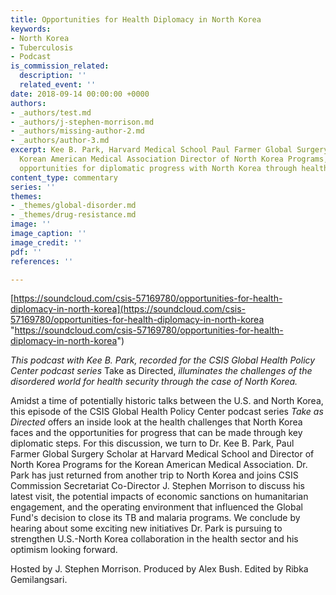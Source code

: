 ```yaml
---
title: Opportunities for Health Diplomacy in North Korea
keywords:
- North Korea
- Tuberculosis
- Podcast
is_commission_related:
  description: ''
  related_event: ''
date: 2018-09-14 00:00:00 +0000
authors:
- _authors/test.md
- _authors/j-stephen-morrison.md
- _authors/missing-author-2.md
- _authors/author-3.md
excerpt: Kee B. Park, Harvard Medical School Paul Farmer Global Surgery Scholar and
  Korean American Medical Association Director of North Korea Programs, discusses
  opportunities for diplomatic progress with North Korea through health.
content_type: commentary
series: ''
themes:
- _themes/global-disorder.md
- _themes/drug-resistance.md
image: ''
image_caption: ''
image_credit: ''
pdf: ''
references: ''

---
```

[https://soundcloud.com/csis-57169780/opportunities-for-health-diplomacy-in-north-korea](https://soundcloud.com/csis-57169780/opportunities-for-health-diplomacy-in-north-korea "https://soundcloud.com/csis-57169780/opportunities-for-health-diplomacy-in-north-korea") 

_This podcast with Kee B. Park, recorded for the CSIS Global Health Policy Center podcast series_ Take as Directed, _illuminates the challenges of the disordered world for health security through the case of North Korea._

Amidst a time of potentially historic talks between the U.S. and North Korea, this episode of the CSIS Global Health Policy Center podcast series _Take as Directed_ offers an inside look at the health challenges that North Korea faces and the opportunities for progress that can be made through key diplomatic steps. For this discussion, we turn to Dr. Kee B. Park, Paul Farmer Global Surgery Scholar at Harvard Medical School and Director of North Korea Programs for the Korean American Medical Association. Dr. Park has just returned from another trip to North Korea and joins CSIS Commission Secretariat Co-Director J. Stephen Morrison to discuss his latest visit, the potential impacts of economic sanctions on humanitarian engagement, and the operating environment that influenced the Global Fund's decision to close its TB and malaria programs. We conclude by hearing about some exciting new initiatives Dr. Park is pursuing to strengthen U.S.-North Korea collaboration in the health sector and his optimism looking forward.


Hosted by J. Stephen Morrison. Produced by Alex Bush. Edited by Ribka Gemilangsari.